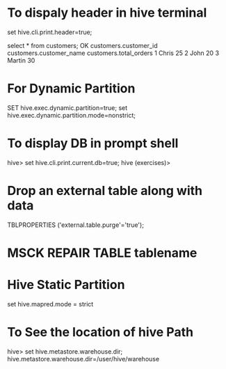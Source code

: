 # To dispaly header in hive terminal

 set hive.cli.print.header=true;
 
select * from customers;
OK
customers.customer_id	customers.customer_name	customers.total_orders
1	Chris	25
2	John	20
3	Martin	30

# For Dynamic Partition

SET hive.exec.dynamic.partition=true; 
set hive.exec.dynamic.partition.mode=nonstrict;

# To display DB in prompt shell

hive> set hive.cli.print.current.db=true;
hive (exercises)> 

# Drop an external table along with data

TBLPROPERTIES ('external.table.purge'='true');


# MSCK REPAIR TABLE tablename


# Hive Static Partition
set hive.mapred.mode = strict 


# To See the location of hive Path

hive> set hive.metastore.warehouse.dir;
hive.metastore.warehouse.dir=/user/hive/warehouse
